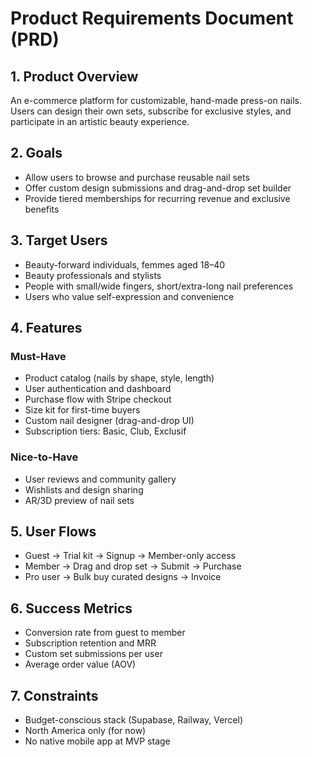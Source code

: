 # Product Requirements Document (PRD)

## 1. Product Overview
An e-commerce platform for customizable, hand-made press-on nails. Users can design their own sets, subscribe for exclusive styles, and participate in an artistic beauty experience.

## 2. Goals
- Allow users to browse and purchase reusable nail sets
- Offer custom design submissions and drag-and-drop set builder
- Provide tiered memberships for recurring revenue and exclusive benefits

## 3. Target Users
- Beauty-forward individuals, femmes aged 18–40
- Beauty professionals and stylists
- People with small/wide fingers, short/extra-long nail preferences
- Users who value self-expression and convenience

## 4. Features

### Must-Have
- Product catalog (nails by shape, style, length)
- User authentication and dashboard
- Purchase flow with Stripe checkout
- Size kit for first-time buyers
- Custom nail designer (drag-and-drop UI)
- Subscription tiers: Basic, Club, Exclusif

### Nice-to-Have
- User reviews and community gallery
- Wishlists and design sharing
- AR/3D preview of nail sets

## 5. User Flows
- Guest → Trial kit → Signup → Member-only access
- Member → Drag and drop set → Submit → Purchase
- Pro user → Bulk buy curated designs → Invoice

## 6. Success Metrics
- Conversion rate from guest to member
- Subscription retention and MRR
- Custom set submissions per user
- Average order value (AOV)

## 7. Constraints
- Budget-conscious stack (Supabase, Railway, Vercel)
- North America only (for now)
- No native mobile app at MVP stage
